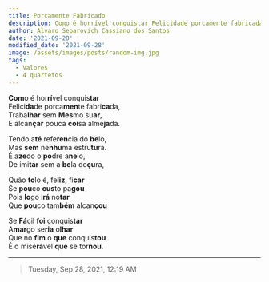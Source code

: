 ```yaml
---
title: Porcamente Fabricado
description: Como é horrível conquistar Felicidade porcamente fabricada,...
author: Alvaro Separovich Cassiano dos Santos
date: '2021-09-28'
modified_date: '2021-09-28'
image: /assets/images/posts/random-img.jpg
tags:
  - Valores
  - 4 quartetos
---    
```

**Com**o é hor**rí**vel conquis**tar**    
Felici**da**de porca**men**te fabri**ca**da,    
Traba**lhar** sem **Mes**mo su**ar**,    
E alcan**çar** pouca **coi**sa alme**ja**da.    
    
Tendo a**té** refe**ren**cia do **be**lo,    
Mas **sem** ne**nhu**ma estru**tu**ra.    
É a**ze**do o **po**dre a**ne**lo,    
De imi**tar** sem a **be**la do**çu**ra,    
    
Quão **to**lo é, fe**liz**, fi**car**    
Se **pou**co **cus**to pa**gou**    
Pois **lo**go i**rá** no**tar**    
Que **pou**co tam**bém** alcan**çou**    
    
Se **Fá**cil **foi** conquis**tar**     
A**mar**go se**ria** o**lhar**    
Que no **fim** o **que** conquis**tou**    
É o mise**rá**vel **que** se tor**nou**.           

______

> Tuesday, Sep 28, 2021, 12:19 AM  